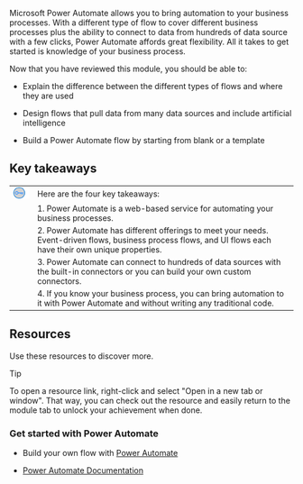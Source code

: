 Microsoft Power Automate allows you to bring automation to your business processes. With a different type of flow to cover different business processes plus the ability to connect to data from hundreds of data source with a few clicks, Power Automate affords great flexibility. All it takes to get started is knowledge of your business process.

Now that you have reviewed this module, you should be able to:

- Explain the difference between the different types of flows and where they are used

- Design flows that pull data from many data sources and include artificial intelligence

- Build a Power Automate flow by starting from blank or a template

## Key takeaways



| | |
| - | - |
| ![Icon of lightbulb](../media/key-takeaway.png)| Here are the four key takeaways: |
| | 1. Power Automate is a web-based service for automating your business processes. |
| | 2. Power Automate has different offerings to meet your needs. Event-driven flows, business process flows, and UI flows each have their own unique properties. | 
| | 3. Power Automate can connect to hundreds of data sources with the built-in connectors or you can build your own custom connectors. |
| | 4. If you know your business process, you can bring automation to it with Power Automate and without writing any traditional code. 

## Resources

Use these resources to discover more.

> [!TIP]
> To open a resource link, right-click and select "Open in a new tab or window". That way, you can check out the resource and easily return to the module tab to unlock your achievement when done.

### Get started with Power Automate

- Build your own flow with [Power Automate](https://flow.microsoft.com/)

- [Power Automate Documentation](https://docs.microsoft.com/flow/)
